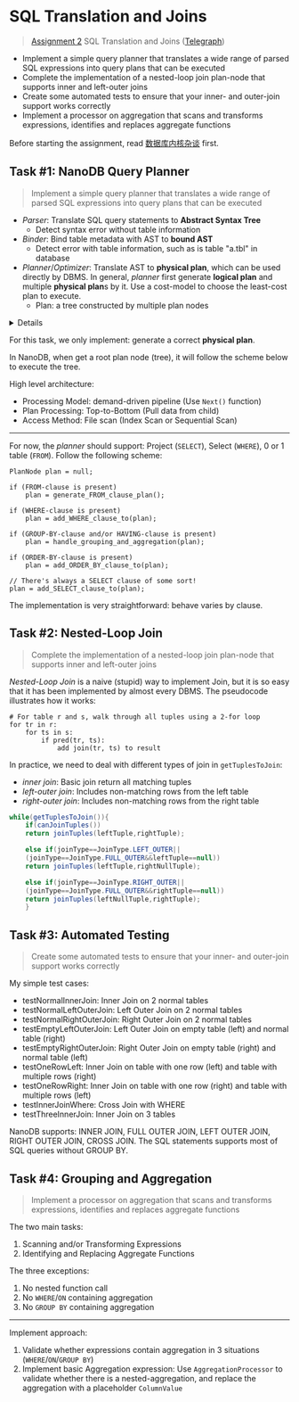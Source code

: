# SQL Translation and Joins

> [Assignment 2](http://courses.cms.caltech.edu/cs122/assignments/lab2.html)
> SQL Translation and Joins
> ([Telegraph](https://telegra.ph/Assignment-2-SQL-Translation-and-Joins-11-02))

* Implement a simple query planner that translates a wide range of parsed SQL
  expressions into query plans that can be executed
* Complete the implementation of a nested-loop join plan-node that supports
  inner and left-outer joins
* Create some automated tests to ensure that your inner- and outer-join support
  works correctly
* Implement a processor on aggregation that scans and transforms expressions,
  identifies and replaces aggregate functions

Before starting the assignment,
read [数据库内核杂谈](https://www.infoq.cn/theme/46) first.

## Task #1: NanoDB Query Planner

> Implement a simple query planner that translates a wide range of parsed SQL
> expressions into query plans that can be executed

* *Parser*: Translate SQL query statements to **Abstract Syntax Tree**
    * Detect syntax error without table information
* *Binder*: Bind table metadata with AST to **bound AST**
    * Detect error with table information, such as is table "a.tbl" in database
* *Planner*/*Optimizer*: Translate AST to **physical plan**, which can be used
  directly by DBMS. In general, *planner* first generate **logical plan** and
  multiple **physical plan**s by it. Use a cost-model to choose the least-cost
  plan to execute.
    * Plan: a tree constructed by multiple plan nodes

<details>
<img alt="real database" src="https://static001.infoq.cn/resource/image/74/90/74207315eda9acd26bbb91c922b66c90.png">
<p></p>
<img alt="the life of a SQL query]s" src="https://user-images.githubusercontent.com/70138429/199474700-45b40411-90b4-44bb-9492-ff56742c7296.png">
</details>

For this task, we only implement: generate a correct **physical plan**.

In NanoDB, when get a root plan node (tree), it will follow the scheme below to
execute the tree.

High level architecture:
* Processing Model: demand-driven pipeline (Use `Next()` function)
* Plan Processing: Top-to-Bottom (Pull data from child)
* Access Method: File scan (Index Scan or Sequential Scan)

---

For now, the *planner* should support: Project (`SELECT`), Select (`WHERE`), 0
or 1 table (`FROM`). Follow the following scheme:

```
PlanNode plan = null;

if (FROM-clause is present)
    plan = generate_FROM_clause_plan();

if (WHERE-clause is present)
    plan = add_WHERE_clause_to(plan);

if (GROUP-BY-clause and/or HAVING-clause is present)
    plan = handle_grouping_and_aggregation(plan);

if (ORDER-BY-clause is present)
    plan = add_ORDER_BY_clause_to(plan);

// There's always a SELECT clause of some sort!
plan = add_SELECT_clause_to(plan);
```

The implementation is very straightforward: behave varies by clause.

## Task #2: Nested-Loop Join

> Complete the implementation of a nested-loop join plan-node that supports
> inner and left-outer joins

*Nested-Loop Join* is a naive (stupid) way to implement Join, but it is so easy
that it has been implemented by almost every DBMS. The pseudocode illustrates
how it works:

```
# For table r and s, walk through all tuples using a 2-for loop
for tr in r:
    for ts in s:
        if pred(tr, ts):
            add join(tr, ts) to result
```

In practice, we need to deal with different types of join in `getTuplesToJoin`:
* *inner join*: Basic join return all matching tuples
* *left-outer join*: Includes non-matching rows from the left table
* *right-outer join*: Includes non-matching rows from the right table

```java
while(getTuplesToJoin()){
    if(canJoinTuples())
    return joinTuples(leftTuple,rightTuple);

    else if(joinType==JoinType.LEFT_OUTER||
    (joinType==JoinType.FULL_OUTER&&leftTuple==null))
    return joinTuples(leftTuple,rightNullTuple);

    else if(joinType==JoinType.RIGHT_OUTER||
    (joinType==JoinType.FULL_OUTER&&rightTuple==null))
    return joinTuples(leftNullTuple,rightTuple);
    }
```

## Task #3: Automated Testing

> Create some automated tests to ensure that your inner- and outer-join support
> works correctly

My simple test cases:
* testNormalInnerJoin: Inner Join on 2 normal tables
* testNormalLeftOuterJoin: Left Outer Join on 2 normal tables
* testNormalRightOuterJoin: Right Outer Join on 2 normal tables
* testEmptyLeftOuterJoin: Left Outer Join on empty table (left) and normal
  table (right)
* testEmptyRightOuterJoin: Right Outer Join on empty table (right) and normal
  table (left)
* testOneRowLeft: Inner Join on table with one row (left) and table with
  multiple rows (right)
* testOneRowRight: Inner Join on table with one row (right) and table with
  multiple rows (left)
* testInnerJoinWhere: Cross Join with WHERE
* testThreeInnerJoin: Inner Join on 3 tables

NanoDB supports: INNER JOIN, FULL OUTER JOIN, LEFT OUTER JOIN, RIGHT OUTER JOIN,
CROSS JOIN. The SQL statements supports most of SQL queries without GROUP BY.

## Task #4: Grouping and Aggregation

> Implement a processor on aggregation that scans and transforms expressions,
> identifies and replaces aggregate functions

The two main tasks:
1. Scanning and/or Transforming Expressions
2. Identifying and Replacing Aggregate Functions

The three exceptions:
1. No nested function call
2. No `WHERE`/`ON` containing aggregation
3. No `GROUP BY` containing aggregation

---

Implement approach:
1. Validate whether expressions contain aggregation in 3 situations
   (`WHERE`/`ON`/`GROUP BY`)
2. Implement basic Aggregation expression: Use `AggregationProcessor` to
   validate whether there is a nested-aggregation, and replace the aggregation
   with a placeholder `ColumnValue`
